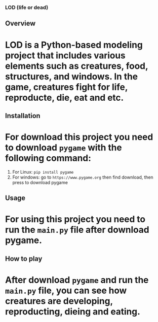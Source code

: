 ### LOD (life or dead)


## Overview

# LOD is a Python-based modeling project that includes various elements such as creatures, food, structures, and windows. In the game, creatures fight for life, reproducte, die, eat and etc.


## Installation

# For download this project you need to download `pygame` with the following command:
1. For Linux: `pip install pygame`
2. For windows: go to `https://www.pygame.org` then find download, then press to download pygame


## Usage

# For using this project you need to run the `main.py` file after download pygame.


## How to play

# After download `pygame` and run the `main.py` file, you can see how creatures are developing, reproducting, dieing and eating.
